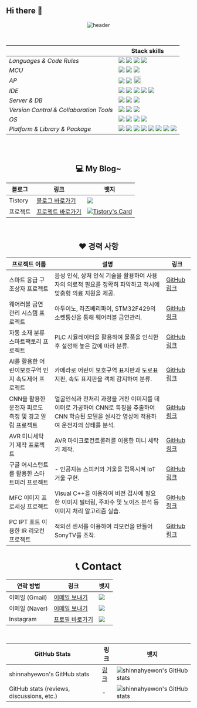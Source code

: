 ## Hi there 👋

<!--
**shinnahyewon/shinnahyewon** is a ✨ _special_ ✨ repository because its `README.md` (this file) appears on your GitHub profile.

Here are some ideas to get you started:

- 🔭 I’m currently working on ...
- 🌱 I’m currently learning ...
- 👯 I’m looking to collaborate on ...
- 🤔 I’m looking for help with ...
- 💬 Ask me about ...
- 📫 How to reach me: ...
- 😄 Pronouns: ...
- ⚡ Fun fact: ...
-->
<div align="center">


![header](https://capsule-render.vercel.app/api?type=waving&height=300&color=gradient&text=hyewon's%20Github&reversal=false&textBg=false&fontAlign=50&animation=fadeIn)





<br>


|  | Stack skills |
| --- | --- |
| *Languages & Code Rules*|<img src="https://img.shields.io/badge/C-7BD2FD?style=flat-square&logo=Coursera&logoColor=white"/> <img src="https://img.shields.io/badge/C++-1CB1FC?style=flat-square&logo=C%2B%2B&logoColor=white"/> <img src="https://img.shields.io/badge/Python-037CB9?style=flat-square&logo=Python&logoColor=white"/> <img src = "https://img.shields.io/badge/J A V A-024E74?style=flat-square&logo=java&logoColor=white">|
| *MCU*| <img src="https://img.shields.io/badge/ESP32-FEB182?style=flat-square&logo=Espressif&logoColor=white"/> <img src="https://img.shields.io/badge/Arduino-FC6C14?style=flat-square&logo=arduino&logoColor=white"/> <img src="https://img.shields.io/badge/STM32-BE4A02?style=flat-square&logo=STMicroelectronics&logoColor=white"/>|
| *AP*| <img src="https://img.shields.io/badge/Raspberry Pi-93FA82?style=flat-square&logo=Raspberry Pi&logoColor=black"/> <img src="https://img.shields.io/badge/Jetson Nano-52F737?style=flat-square&logo=NVIDIA&logoColor=black"/> <img src="https://user-images.githubusercontent.com/124149731/236970806-e388a977-038b-49aa-a163-71d419e4f8de.png" width = 20 height=20/>|
| *IDE*| <img src="https://img.shields.io/badge/Visual Studio-F2F29C?style=flat-square&logo=Visual Studio&logoColor=white"/> <img src="https://img.shields.io/badge/Eclipse%20IDE-E3E325.svg?&style=flat-square&logo=Eclipse%20IDE&logoColor=white"/> <img src="https://img.shields.io/badge/Jupyter Notebook-AEAE16?style=flat-square&logo=Jupyter&logoColor=white"/> <img src = "https://img.shields.io/badge/Androidstudio-70700E?style=flat-square&logo=androidstudio&logoColor=white"> <img src="https://img.shields.io/badge/Spyder-838485?style=for-the-badge&logo=spyder%20ide&logoColor=maroon">|
| *Server & DB*|<img src="https://img.shields.io/badge/Apache-97D6D9?style=flat-square&logo=Apache&logoColor=white"/> <img src="https://img.shields.io/badge/PHP-65C2C7?style=flat-square&logo=PHP&logoColor=white"/> <img src="https://img.shields.io/badge/MariaDB-003545?style=flat-square&logo=MariaDB&logoColor=white"/>|
| *Version Control & Collaboration Tools*| <img src="https://img.shields.io/badge/Git-B2B2B2?style=flat-square&logo=Git&logoColor=white"/> <img src="https://img.shields.io/badge/GitHub-737373?style=flat-square&logo=GitHub&logoColor=white"/> <img src="https://img.shields.io/badge/Google Docs-303030?style=flat-square&logo=Google&logoColor=white"/>|
| *OS*|<img src="https://img.shields.io/badge/Windows10-F5C27F?style=flat-square&logo=Windows&logoColor=white"/> <img src="https://img.shields.io/badge/Ubuntu-E95420?style=flat-square&logo=Ubuntu&logoColor=white"/> <img src="https://img.shields.io/badge/Linux-FCC624?style=flat-square&logo=linux&logoColor=black"/> <img src="https://img.shields.io/badge/Debian-D70A53?style=for-the-badge&logo=debian&logoColor=white"/>|
| *Platform & Library & Package*|<img src="https://img.shields.io/badge/OpenCV-66BEF4?style=flat-square&logo=OpenCV&logoColor=white"/> <img src="https://img.shields.io/badge/google%20assistant-4285F4?style=for-the-badge&logo=google%20assistant&logoColor=white"/> <img src="https://img.shields.io/badge/Google%20Drive-4285F4?style=for-the-badge&logo=googledrive&logoColor=white"/> <img src="https://img.shields.io/badge/Qt-%23217346.svg?style=for-the-badge&logo=Qt&logoColor=white"/> <img src="https://img.shields.io/badge/ros-%230A0FF9.svg?style=for-the-badge&logo=ros&logoColor=white"/> <img src="https://img.shields.io/badge/PyTorch-%23EE4C2C.svg?style=for-the-badge&logo=PyTorch&logoColor=white"/> <img src="https://img.shields.io/badge/TensorFlow-%23FF6F00.svg?style=for-the-badge&logo=TensorFlow&logoColor=white"/> <img src="https://img.shields.io/badge/CMake-%23008FBA.svg?style=for-the-badge&logo=cmake&logoColor=white"/>|

<br><br>


## 💻 My Blog~

| 블로그 | 링크 | 뱃지 |
|--------|------|------|
| Tistory | [블로그 바로가기](https://shinho804.tistory.com/) | <a href="https://shinho804.tistory.com/"><img src="https://img.shields.io/badge/Tistory-000000?style=for-the-badge&logo=Tistory&logoColor=white"></a> |
| 프로젝트 | [프로젝트 바로가기](https://shinho804.tistory.com/category/%ED%94%84%EB%A1%9C%EC%A0%9D%ED%8A%B8) | [![Tistory's Card](https://github-readme-tistory-card.vercel.app/api?name=today-studies&theme=default)](https://shinho804.tistory.com/category/%ED%94%84%EB%A1%9C%EC%A0%9D%ED%8A%B8) |

<br>

## ❤️ 경력 사항

| 프로젝트 이름 | 설명 | 링크 |
|---------------|------|------|
| 스마트 응급 구조상자 프로젝트 | 음성 인식, 상처 인식 기술을 활용하여 사용자의 의료적 필요를 정확히 파악하고 적시에 맞춤형 의료 지원을 제공. | [GitHub 링크](https://github.com/shinnahyewon/Devicemart_project_Smart-first-aid-kit) |
| 웨어러블 금연 관리 시스템 프로젝트 | 아두이노, 라즈베리파이, STM32F429의 소켓통신을 통해 웨어러블 금연관리. | [GitHub 링크](https://github.com/shinnahyewon/Wearable-Anti-Smoking-Management-System) |
| 자동 소재 분류 스마트팩토리 프로젝트 | PLC 시뮬레이터을 활용하여 물품을 인식한 후 설정해 놓은 값에 따라 분류. | [GitHub 링크](https://github.com/shinnahyewon/Automatic-Material-Classification-Smart-Factory-Project) |
| AI를 활용한 어린이보호구역 인지 속도제어 프로젝트 | 카메라로 어린이 보호구역 표지판과 도로표지판, 속도 표지판을 객체 감지하여 분류. | [GitHub 링크](https://github.com/shinnahyewon/A-project-to-control-the-recognition-speed-of-child-protection-zones-using-AI) |
| CNN을 활용한 운전자 피로도 측정 및 경고 알림 프로젝트 | 얼굴인식과 전처리 과정을 거친 이미지를 데이터로 가공하여 CNN로 특징을 추출하여 CNN 학습된 모델을 실시간 영상에 적용하여 운전자의 상태를 분석. | [GitHub 링크](https://github.com/shinnahyewon/Driver-fatigue-measurement-and-warning-notification-project-using-CNN) |
| AVR 미니세탁기 제작 프로젝트 | AVR 마이크로컨트롤러를 이용한 미니 세탁기 제작. | [GitHub 링크](https://github.com/shinnahyewon/AVR-Mini-Washing-Machine-Production-Project) |
| 구글 어시스턴트를 활용한 스마트미러 프로젝트 |- 인공지능 스피커와 거울을 접목시켜 IoT 거울 구현. | [GitHub 링크](https://github.com/shinnahyewon/Smart-Mirror-Project-with-Google-Assistant) |
| MFC 이미지 프로세싱 프로젝트 | Visual C++을 이용하여 비전 검사에 필요한 이미지 필터링, 주파수 및 노이즈 분석 등 이미지 처리 알고리즘 실습. | [GitHub 링크](https://github.com/shinnahyewon/MFC-Image-Processing-Project) |
| PC IPT 포트 이용한 IR 리모컨 프로젝트 | 적외선 센서를 이용하여 리모컨을 만들어 SonyTV를 조작. | [GitHub 링크](https://github.com/shinnahyewon/IR-remote-control-project-using-PC-IPT-port) |



# 📞 Contact

| 연락 방법 | 링크 | 뱃지 |
|-----------|------|------|
| 이메일 (Gmail) | [이메일 보내기](mailto:shinho8042069@gmail.com) | <a href="mailto:shinho8042069@gmail.com?"><img src="https://img.shields.io/badge/gmail-%23DD0031.svg?&style=for-the-badge&logo=gmail&logoColor=white"/></a> |
| 이메일 (Naver) | [이메일 보내기](mailto:shinho804@naver.com) | <a href="mailto:shinho804@naver.com?"><img src="https://img.shields.io/badge/NAVER-03C75A?style=for-the-badge&logo=NAVER&logoColor=FFFFFF"/></a> |
| Instagram | [프로필 바로가기](https://www.instagram.com/hye._.gpdnjss/) | <a href="https://www.instagram.com/hye._.gpdnjss/"><img src="https://img.shields.io/badge/Instagram-E4405F?style=for-the-badge&logo=instagram&logoColor=white"/></a> |

<br>

| GitHub Stats | 링크 | 뱃지 |
|--------------|------|------|
| shinnahyewon's GitHub stats | [링크](https://github-readme-stats.vercel.app/) | ![shinnahyewon's GitHub stats](https://github-readme-stats.vercel.app/) |
| GitHub stats (reviews, discussions, etc.) | - | ![shinnahyewon's GitHub stats](https://github-readme-stats.vercel.app/apishinnahyewon&show=reviews,discussions_started,discussions_answered,prs_merged,prs_merged_percentage) |
</div>

